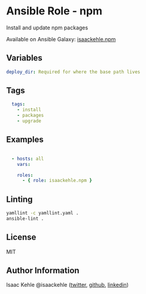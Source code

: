 # Ansible Role - npm

Install and update npm packages

Available on Ansible Galaxy: [isaackehle.npm](https://galaxy.ansible.com/isaackehle/npm)

## Variables

```yaml
deploy_dir: Required for where the base path lives
```

## Tags

```YAML
  tags:
    - install
    - packages
    - upgrade
```

## Examples

```YAML

  - hosts: all
    vars:

    roles:
      - { role: isaackehle.npm }
```

## Linting

```bash
yamllint -c yamllint.yaml .
ansible-lint .
```

## License

MIT

## Author Information

Isaac Kehle
@isaackehle ([twitter](https://twitter.com/isaackehle), [github](https://github.com/isaackehle), [linkedin](https://www.linkedin.com/in/isaackehle))
